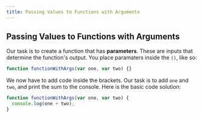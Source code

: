 ```yaml
---
title: Passing Values to Functions with Arguments
---
```

## Passing Values to Functions with Arguments

<!-- The article goes here, in GitHub-flavored Markdown. Feel free to add YouTube videos, images, and CodePen/JSBin embeds  -->
Our task is to create a function that has **parameters**. These are inputs that determine the function's output. You place paramaters inside the `()`, like so:

```javascript
function functionWithArgs(var one, var two) {}
```
We now have to add code inside the brackets. Our task is to add `one` and `two`, and print the sum to the console. Here is the basic code solution:

```javascript
function functionWithArgs(var one, var two) {
  console.log(one + two);
}
```
